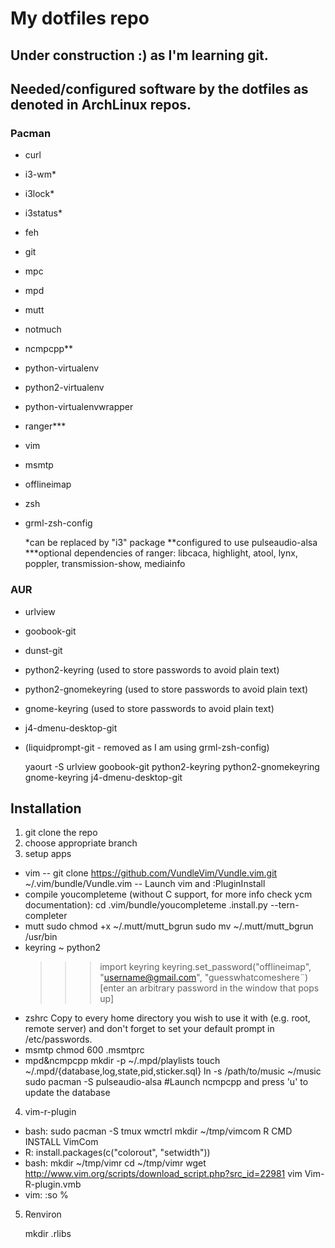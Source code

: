 # My dotfiles repo

Under construction :) as I'm learning git.
------------------------------------------

## Needed/configured software by the dotfiles as denoted in ArchLinux repos.
### Pacman
+ curl
+ i3-wm*
+ i3lock*
+ i3status*
+ feh
+ git
+ mpc
+ mpd
+ mutt
+ notmuch
+ ncmpcpp**
+ python-virtualenv
+ python2-virtualenv
+ python-virtualenvwrapper
+ ranger***
+ vim
+ msmtp
+ offlineimap
+ zsh
+ grml-zsh-config

	*can be replaced by "i3" package
	**configured to use pulseaudio-alsa
	***optional dependencies of ranger: libcaca, highlight, atool,
	lynx, poppler, transmission-show, mediainfo

### AUR
+ urlview
+ goobook-git
+ dunst-git
+ python2-keyring (used to store passwords to avoid plain text)
+ python2-gnomekeyring (used to store passwords to avoid plain text)
+ gnome-keyring (used to store passwords to avoid plain text)
+ j4-dmenu-desktop-git
+ (liquidprompt-git - removed as I am using grml-zsh-config)

	yaourt -S urlview goobook-git python2-keyring python2-gnomekeyring gnome-keyring j4-dmenu-desktop-git

## Installation
1. git clone the repo
2. choose appropriate branch
3. setup apps

- vim
--	git clone https://github.com/VundleVim/Vundle.vim.git ~/.vim/bundle/Vundle.vim
--	Launch vim and :PluginInstall
- 	compile youcompleteme (without C support, for more info check ycm documentation):
		cd .vim/bundle/youcompleteme
		.install.py --tern-completer
- mutt
	sudo chmod +x ~/.mutt/mutt_bgrun
	sudo mv ~/.mutt/mutt_bgrun /usr/bin
- keyring
	~ python2
	>>> import keyring
	>>> keyring.set_password("offlineimap", "username@gmail.com", "guesswhatcomeshere¨)
	[enter an arbitrary password in the window that pops up]
- zshrc
	Copy to every home directory you wish to use it with (e.g. root, remote
	server) and don't forget to set your default prompt in /etc/passwords.
- msmtp
	chmod 600 .msmtprc
- mpd&ncmpcpp
	mkdir -p ~/.mpd/playlists
	touch ~/.mpd/{database,log,state,pid,sticker.sql}
	ln -s /path/to/music ~/music
	sudo pacman -S pulseaudio-alsa
	#Launch ncmpcpp and press 'u' to update the database

4. vim-r-plugin

- bash:
	sudo pacman -S tmux wmctrl
	mkdir ~/tmp/vimcom
	R CMD INSTALL VimCom
- R: install.packages(c("colorout", "setwidth"))
- bash:
	mkdir ~/tmp/vimr
	cd ~/tmp/vimr
	wget http://www.vim.org/scripts/download_script.php?src_id=22981
	vim Vim-R-plugin.vmb
- vim:
	:so %
	<hit space as needed>

5. Renviron

	mkdir .rlibs
